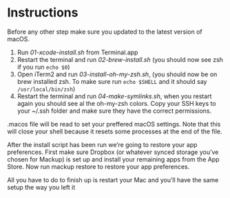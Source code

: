 # Instructions

Before any other step make sure you updated to the latest version of macOS. 
1. Run *01-xcode-install.sh* from Terminal.app
2. Restart the terminal and run *02-brew-install.sh* (you should now see zsh if you
run `echo $0`)
3. Open iTerm2 and run *03-install-oh-my-zsh.sh*, (you should now be on brew installed zsh.
To make sure run `echo $SHELL` and it should say ` /usr/local/bin/zsh`)
4. Restart the terminal and run *04-make-symlinks.sh*, when you restart again you
should see al the oh-my-zsh colors.
Copy your SSH keys to your ~/.ssh folder and make sure they have the correct permissions.

.macos file will be read to set your preffered macOS settings. Note that this will close your shell because it resets some processes at the end of the file.

After the install script has been run we’re going to restore your app preferences. First make sure Dropbox (or whatever synced storage you’ve chosen for Mackup) is set up and install your remaining apps from the App Store. Now run mackup restore to restore your app preferences.

All you have to do to finish up is restart your Mac and you’ll have the same setup the way you left it
